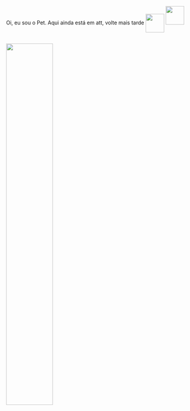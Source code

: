 <div>
 Oi, eu sou o Pet. Aqui ainda está em att, volte mais tarde <img align="center" height="50em"src="https://media.giphy.com/media/rtRflhLVzbNWU/giphy.gif" 
</div> 
<img height="50em" src="https://media.giphy.com/media/OsxEuns6kqXIY/giphy.gif"/>

  
##
  
<div>
<a href="https://github.com/Petinho29">
  <img  width="50%" src = "https://github-readme-stats.vercel.app/api?username=Petinho29&show_icons=true&theme=synthwave&include_all_commits=true&count_private=true&hide=stars,issues&"/>
  <!--<img  width="50%" src ="https://github-readme-stats.vercel.app/api/top-langs?username=Petinho29&theme=synthwave&langs_count=10&layout=default"/>-->
</div>
  


<!--
**Petinho29/Petinho29** is a ✨ _special_ ✨ repository because its `README.md` (this file) appears on your GitHub profile.

Here are some ideas to get you started:

- 🔭 I’m currently working on ...
- 🌱 I’m currently learning ...
- 👯 I’m looking to collaborate on ...
- 🤔 I’m looking for help with ...
- 💬 Ask me about ...
- 📫 How to reach me: ...
- 😄 Pronouns: ...
- ⚡ Fun fact: ...
-->
